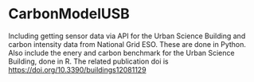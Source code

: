 # CarbonModelUSB
Including getting sensor data via API for the Urban Science Building and carbon intensity data from National Grid ESO. These are done in Python. 
Also include the enery and carbon benchmark for the Urban Science Building, done in R. 
The related publication doi is https://doi.org/10.3390/buildings12081129
